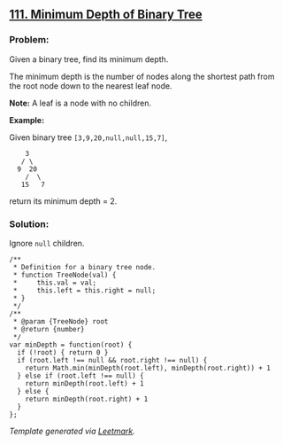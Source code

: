## [111. Minimum Depth of Binary Tree](https://leetcode.com/problems/minimum-depth-of-binary-tree/description/)

### Problem:

Given a binary tree, find its minimum depth.

The minimum depth is the number of nodes along the shortest path from the root node down to the nearest leaf node.

**Note:** A leaf is a node with no children.

**Example:**

Given binary tree `[3,9,20,null,null,15,7]`,

        3
       / \
      9  20
        /  \
       15   7

return its minimum depth = 2.

### Solution:

Ignore `null` children.

    /**
     * Definition for a binary tree node.
     * function TreeNode(val) {
     *     this.val = val;
     *     this.left = this.right = null;
     * }
     */
    /**
     * @param {TreeNode} root
     * @return {number}
     */
    var minDepth = function(root) {
      if (!root) { return 0 }
      if (root.left !== null && root.right !== null) {
        return Math.min(minDepth(root.left), minDepth(root.right)) + 1
      } else if (root.left !== null) {
        return minDepth(root.left) + 1
      } else {
        return minDepth(root.right) + 1
      }
    };

_Template generated via [Leetmark](https://github.com/crimx/crx-leetmark)._
